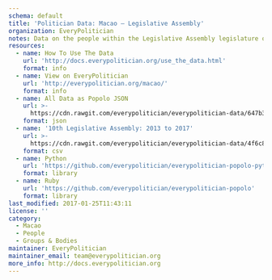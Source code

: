 ```yaml
---
schema: default
title: 'Politician Data: Macao — Legislative Assembly'
organization: EveryPolitician
notes: Data on the people within the Legislative Assembly legislature of Macao.
resources:
  - name: How To Use The Data
    url: 'http://docs.everypolitician.org/use_the_data.html'
    format: info
  - name: View on EveryPolitician
    url: 'http://everypolitician.org/macao/'
    format: info
  - name: All Data as Popolo JSON
    url: >-
      https://cdn.rawgit.com/everypolitician/everypolitician-data/647b352e314b880ddf5189dc3482542eeb0eeceb/data/Macao/Assembly/ep-popolo-v1.0.json
    format: json
  - name: '10th Legislative Assembly: 2013 to 2017'
    url: >-
      https://cdn.rawgit.com/everypolitician/everypolitician-data/4f6c8784728d9b552d9e83f2ca44e5be0bc2dc35/data/Macao/Assembly/term-10.csv
    format: csv
  - name: Python
    url: 'https://github.com/everypolitician/everypolitician-popolo-python'
    format: library
  - name: Ruby
    url: 'https://github.com/everypolitician/everypolitician-popolo'
    format: library
last_modified: 2017-01-25T11:43:11
license: ''
category:
  - Macao
  - People
  - Groups & Bodies
maintainer: EveryPolitician
maintainer_email: team@everypolitician.org
more_info: http://docs.everypolitician.org
---
```

